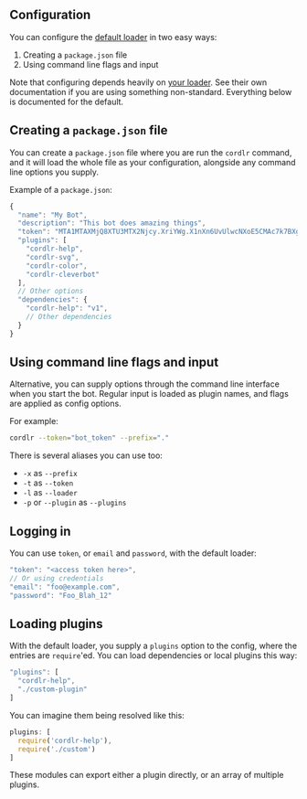## Configuration

You can configure the [default loader](https://github.com/cordlr/cordlr-loader) in two easy ways:

 1. Creating a `package.json` file
 2. Using command line flags and input

Note that configuring depends heavily on [your loader](loader.md).  See their own documentation if you are using something non-standard.  Everything below is documented for the default.

## Creating a `package.json` file

You can create a `package.json` file where you are run the `cordlr` command, and it will load the whole file as your configuration, alongside any command line options you supply.

Example of a `package.json`:

```js
{
  "name": "My Bot",
  "description": "This bot does amazing things",
  "token": "MTA1MTAXMjQ8XTU3MTX2Njcy.XriYWg.X1nXn6UvUlwcNXoE5CMAc7k7BXg",
  "plugins": [
    "cordlr-help",
    "cordlr-svg",
    "cordlr-color",
    "cordlr-cleverbot"
  ],
  // Other options
  "dependencies": {
    "cordlr-help": "v1",
    // Other dependencies
  }
}
```

## Using command line flags and input

Alternative, you can supply options through the command line interface when you start the bot.  Regular input is loaded as plugin names, and flags are applied as config options.

For example:

```sh
cordlr --token="bot_token" --prefix="."
```

There is several aliases you can use too:
 - `-x` as `--prefix`
 - `-t` as `--token`
 - `-l` as `--loader`
 - `-p` or `--plugin` as `--plugins`

## Logging in

You can use `token`, or `email` and `password`, with the default loader:

```js
"token": "<access token here>",
// Or using credentials
"email": "foo@example.com",
"password": "Foo_Blah_12"
```

## Loading plugins

With the default loader, you supply a `plugins` option to the config, where the entries are `require`'ed.  You can load dependencies or local plugins this way:

```js
"plugins": [
  "cordlr-help",
  "./custom-plugin"
]
```

You can imagine them being resolved like this:

```js
plugins: [
  require('cordlr-help'),
  require('./custom')
]
```

These modules can export either a plugin directly, or an array of multiple plugins.
